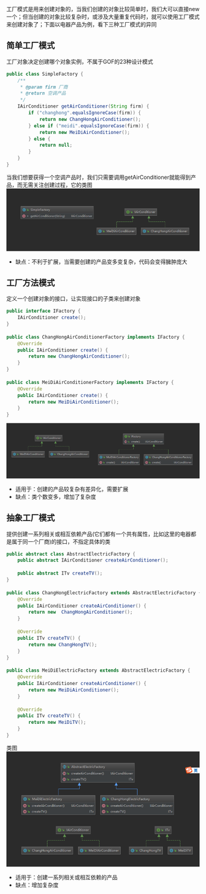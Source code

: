 工厂模式是用来创建对象的，当我们创建的对象比较简单时，我们大可以直接new一个；但当创建的对象比较复杂时，或涉及大量重复代码时，就可以使用工厂模式来创建对象了；下面以电器产品为例，看下三种工厂模式的异同
## 简单工厂模式
工厂对象决定创建哪个对象实例，不属于GOF的23种设计模式
```java
public class SimpleFactory {
    /**
     * @param firm 厂商
     * @return 空调产品
     */
    IAirConditioner getAirConditioner(String firm) {
        if ("changhong".equalsIgnoreCase(firm)) {
            return new ChangHongAirConditioner();
        } else if ("meidi".equalsIgnoreCase(firm)) {
            return new MeiDiAirConditioner();
        } else {
            return null;
        }
    }
}
```
当我们想要获得一个空调产品时，我们只需要调用getAirConditioner就能得到产品，而无需关注创建过程，它的类图
![简单工厂.png](简单工厂.png)

- 缺点：不利于扩展，当需要创建的产品变多变复杂，代码会变得臃肿庞大
## 工厂方法模式
定义一个创建对象的接口，让实现接口的子类来创建对象
```java
public interface IFactory {
    IAirConditioner create();
}

public class ChangHongAirConditionerFactory implements IFactory {
    @Override
    public IAirConditioner create() {
        return new ChangHongAirConditioner();
    }
}

public class MeiDiAirConditionerFactory implements IFactory {
    @Override
    public IAirConditioner create() {
        return new MeiDiAirConditioner();
    }
}
```
![工厂方法.png](工厂方法.png)
- 适用于：创建的产品较复杂有差异化，需要扩展
- 缺点：类个数变多，增加了复杂度
## 抽象工厂模式
提供创建一系列相关或相互依赖产品(它们都有一个共有属性，比如这里的电器都是属于同一个厂商)的接口，不指定具体的类
```java
public abstract class AbstractElectricFactory {
    public abstract IAirConditioner createAirConditioner();

    public abstract ITv createTV();
}

public class ChangHongElectricFactory extends AbstractElectricFactory {
    @Override
    public IAirConditioner createAirConditioner() {
        return new  ChangHongAirConditioner();
    }

    @Override
    public ITv createTV() {
        return new ChangHongTV();
    }
}

public class MeiDiElectricFactory extends AbstractElectricFactory {
    @Override
    public IAirConditioner createAirConditioner() {
        return new MeiDiAirConditioner();
    }

    @Override
    public ITv createTV() {
        return new MeiDiTV();
    }
}
```
类图
![抽象工厂.png](抽象工厂.png)

- 适用于：创建一系列相关或相互依赖的产品
- 缺点：增加复杂度
